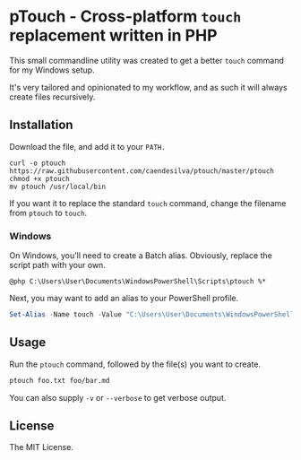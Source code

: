 # pTouch - Cross-platform `touch` replacement written in PHP

This small commandline utility was created to get a better `touch` command for my Windows setup.

It's very tailored and opinionated to my workflow, and as such it will always create files recursively.

## Installation

Download the file, and add it to your `PATH.` 

```shell
curl -o ptouch https://raw.githubusercontent.com/caendesilva/ptouch/master/ptouch
chmod +x ptouch
mv ptouch /usr/local/bin
```

If you want it to replace the standard `touch` command, change the filename from `ptouch` to `touch`.


### Windows

On Windows, you'll need to create a Batch alias. Obviously, replace the script path with your own.

```batch
@php C:\Users\User\Documents\WindowsPowerShell\Scripts\ptouch %*
```

Next, you may want to add an alias to your PowerShell profile.

```powershell
Set-Alias -Name touch -Value "C:\Users\User\Documents\WindowsPowerShell\Scripts\ptouch.bat"
```

## Usage

Run the `ptouch` command, followed by the file(s) you want to create.

```bash
ptouch foo.txt foo/bar.md
```

You can also supply `-v` or `--verbose` to get verbose output.

## License

The MIT License.
